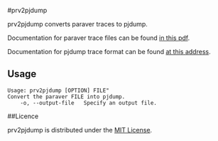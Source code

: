 #prv2pjdump

prv2pjdump converts paraver traces to pjdump. 

Documentation for paraver trace files can be found [in this pdf](http://www.bsc.es/media/1370.pdf).

Documentation for pjdump trace format can be found [at this address](https://github.com/schnorr/pajeng/wiki/pj_dump).

## Usage

	Usage: prv2pjdump [OPTION] FILE"
	Convert the paraver FILE into pjdump.
		-o, --output-file 	Specify an output file.

##Licence

prv2pjdump is distributed under the [MIT License](https://opensource.org/licenses/MIT).

